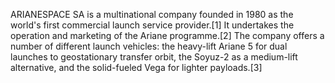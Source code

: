 ARIANESPACE SA is a multinational company founded in 1980 as the world's first commercial launch service provider.[1] It undertakes the operation and marketing of the Ariane programme.[2] The company offers a number of different launch vehicles: the heavy-lift Ariane 5 for dual launches to geostationary transfer orbit, the Soyuz-2 as a medium-lift alternative, and the solid-fueled Vega for lighter payloads.[3]
